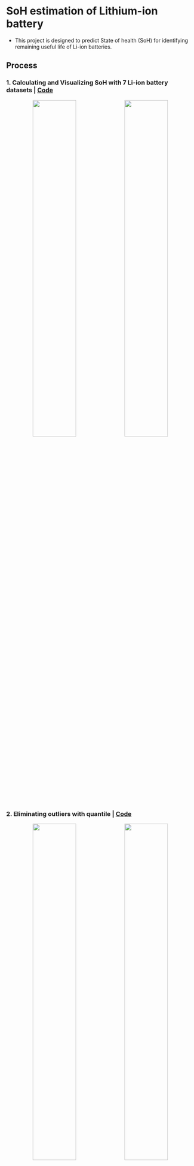 # SoH estimation of Lithium-ion battery
- This project is designed to predict State of health (SoH) for identifying remaining useful life of Li-ion batteries.



## Process  
### **1**. Calculating and Visualizing SoH with 7 Li-ion battery datasets | [Code](https://github.com/Anurudh-S1ngh/soh/blob/main/1_Calculation_and_Visulaliztion_of_SoH/Calculation_and_Visualization_of_SoH.ipynb)

<div align="center">
<img src="https://github.com/OH-Seoyoung/SoH_estimation_of_Lithium-ion_battery/blob/master/1_Calculation_and_Visulaliztion_of_SoH/fig/SoH_B05.jpg?raw=True" width="48%">
<img src="https://github.com/OH-Seoyoung/SoH_estimation_of_Lithium-ion_battery/blob/master/1_Calculation_and_Visulaliztion_of_SoH/fig/SoH_B47.jpg?raw=True" width="48%"> <br>
</div>  

### **2**. Eliminating outliers with quantile | [Code](https://github.com/Anurudh-S1ngh/soh/blob/main/2_Elimination_of_outliers/Calculation_and_Visualization_of_refined_SoH.ipynb) 

<div align="center">
<img src="https://github.com/OH-Seoyoung/SoH_estimation_of_Lithium-ion_battery/blob/master/2_Elimination_of_outliers/fig/A_group.jpg?raw=True" width="48%">
<img src="https://github.com/OH-Seoyoung/SoH_estimation_of_Lithium-ion_battery/blob/master/2_Elimination_of_outliers/fig/C_group.jpg?raw=True" width="48%"> <br>
</div>  


### **4**. Long Short Term Memory | [Code](https://github.com/Anurudh-S1ngh/soh/blob/main/4_LSTM_with_SoH/SoH_estimation_with_LSTM.ipynb)
- Start at **50%** Cycle
<div align="center">
  <div style="display: inline-block; text-align: center;">
    <h2>B07 50%</h2>
    <img src="https://github.com/user-attachments/assets/fc6ba164-66e8-4d49-9575-3c8d93479102" width="48%">
  </div>
  <div style="display: inline-block; text-align: center;">
    <h2>B07 50%</h2>
    <img src="https://github.com/user-attachments/assets/4c81143b-bd10-4e58-8584-4bd64ba3d4de" width="48%">
  </div>
  <div>
    <img src="(https://github.com/user-attachments/assets/ffcbf183-80d9-41ea-be6c-138c543218bb)" width = "48%">
  </div>
</div>


</div>  

- Start at **70%** Cycle
<div align="center">
<img src="https://github.com/OH-Seoyoung/SoH_estimation_of_Lithium-ion_battery/blob/master/4_LSTM_with_SoH/70%25/fig/B05_LSTM.jpg?raw=True" width="48%">
<img src="https://github.com/OH-Seoyoung/SoH_estimation_of_Lithium-ion_battery/blob/master/4_LSTM_with_SoH/70%25/fig/B47_LSTM.jpg?raw=True" width="48%"> <br>
</div>  

## Results


## Dataset  

```
[1] NASA Prognostic Center: Experiments on Li-ion Batteries, https://ti.arc.nasa.gov/tech/dash/groups/pcoe/prognostic-data-repository/ 
```
